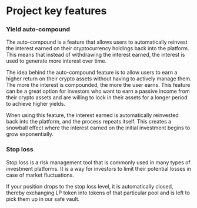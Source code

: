 # Project key features

### Yield auto-compound

The auto-compound is a feature that allows users to automatically reinvest the interest earned on their cryptocurrency holdings back into the platform. This means that instead of withdrawing the interest earned, the interest is used to generate more interest over time.

The idea behind the auto-compound feature is to allow users to earn a higher return on their crypto assets without having to actively manage them. The more the interest is compounded, the more the user earns. This feature can be a great option for investors who want to earn a passive income from their crypto assets and are willing to lock in their assets for a longer period to achieve higher yields.

When using this feature, the interest earned is automatically reinvested back into the platform, and the process repeats itself. This creates a snowball effect where the interest earned on the initial investment begins to grow exponentially.

### Stop loss

Stop loss is a risk management tool that is commonly used in many types of investment platforms. It is a way for investors to limit their potential losses in case of market fluctuations.

If your position drops to the stop loss level, it is automatically closed, thereby exchanging LP token into tokens of that particular pool and is left to pick them up in our safe vault.
